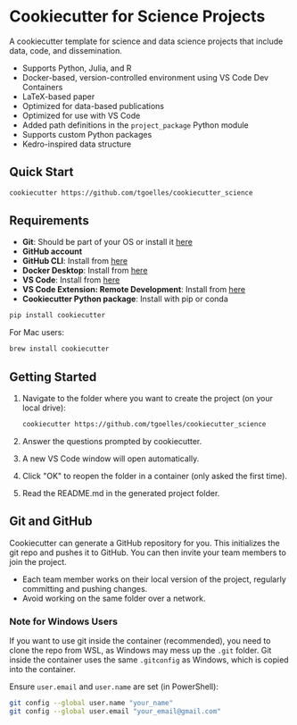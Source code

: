 # Cookiecutter for Science Projects

A cookiecutter template for science and data science projects that include data, code, and dissemination.

- Supports Python, Julia, and R
- Docker-based, version-controlled environment using VS Code Dev Containers
- LaTeX-based paper
- Optimized for data-based publications
- Optimized for use with VS Code
- Added path definitions in the `project_package` Python module
- Supports custom Python packages
- Kedro-inspired data structure

## Quick Start

```bash
cookiecutter https://github.com/tgoelles/cookiecutter_science
```

## Requirements

- **Git**: Should be part of your OS or install it [here](https://github.com/git-guides/install-git)
- **GitHub account**
- **GitHub CLI**: Install from [here](https://cli.github.com/)
- **Docker Desktop**: Install from [here](https://www.docker.com/products/docker-desktop/)
- **VS Code**: Install from [here](https://code.visualstudio.com/)
- **VS Code Extension: Remote Development**: Install from [here](https://marketplace.visualstudio.com/items?itemName=ms-vscode-remote.vscode-remote-extensionpack)
- **Cookiecutter Python package**: Install with pip or conda

```bash
pip install cookiecutter
```

For Mac users:

```bash
brew install cookiecutter
```

## Getting Started

1. Navigate to the folder where you want to create the project (on your local drive):

   ```bash
   cookiecutter https://github.com/tgoelles/cookiecutter_science
   ```

2. Answer the questions prompted by cookiecutter.
3. A new VS Code window will open automatically.
4. Click "OK" to reopen the folder in a container (only asked the first time).
5. Read the README.md in the generated project folder.

## Git and GitHub

Cookiecutter can generate a GitHub repository for you. This initializes the git repo and pushes it to GitHub. You can then invite your team members to join the project.

- Each team member works on their local version of the project, regularly committing and pushing changes.
- Avoid working on the same folder over a network.

### Note for Windows Users

If you want to use git inside the container (recommended), you need to clone the repo from WSL, as Windows may mess up the `.git` folder. Git inside the container uses the same `.gitconfig` as Windows, which is copied into the container.

Ensure `user.email` and `user.name` are set (in PowerShell):

```bash
git config --global user.name "your_name"
git config --global user.email "your_email@gmail.com"
```
